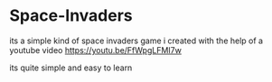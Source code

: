 # Space-Invaders
its a simple kind of space invaders game i created with the help of a youtube video https://youtu.be/FfWpgLFMI7w

its quite simple and easy to learn 
